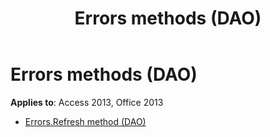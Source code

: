 ﻿---
title: Errors methods (DAO)
TOCTitle: Methods
ms:assetid: 8f1d9006-9c98-4d5b-9dec-57cb846b1e70
ms:mtpsurl: https://msdn.microsoft.com/library/Dn125294(v=office.15)
ms:contentKeyID: 52073418
ms.date: 09/18/2015
mtps_version: v=office.15
---

# Errors methods (DAO)


**Applies to**: Access 2013, Office 2013



  - [Errors.Refresh method (DAO)](errors-refresh-method-dao.md)


